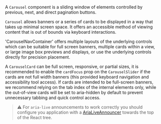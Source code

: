 A `Carousel` component is a sliding window of elements controlled by previous, next, and direct pagination buttons.

`Carousel` allows banners or a series of cards to be displayed in a way that takes up minimal screen space. It offers an accessible method of viewing content that is out of bounds via keyboard interactions.

'CarouselNavContainer' offers multiple layouts of the underlying controls which can be suitable for full screen banners, multiple cards within a view, or large image box previews and displays, or use the underlying controls directly for precision placement.

A `CarouselCard` can be full screen, responsive, or partial sizes, it is recommended to enable the `cardFocus` prop on the `CarouselSlider` if the cards are not full width banners (this provided keyboard navigation and accessibility tool access). If cards are intended to be full-screen banners, we recommend relying on the tab index of the internal elements only, while the out-of-view cards will be set to aria-hidden by default to prevent unnecessary tabbing and quick control access.

> ⚠️ For `aria-live` announcements to work correctly you should configure you application with a
> <a href="https://react.fluentui.dev/?path=/docs/utilities-aria-live-arialiveannouncer--docs">AriaLiveAnnouncer</a> towards the top of the React tree.
